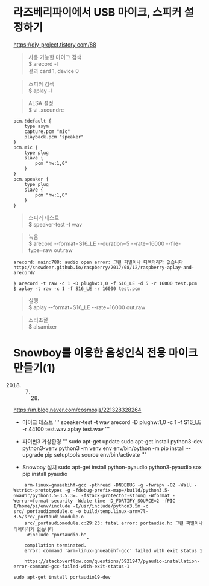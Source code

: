 라즈베리파이에서 USB 마이크, 스피커 설정하기
=========================================
https://diy-project.tistory.com/88

> 사용 가능한 마이크 검색<br>
$ arecord -l<br>
결과 card 1, device 0

> 스피커 검색<br>
$ aplay -l

> ALSA 설정<br>
$ vi .asoundrc
```    
pcm.!default {
    type asym
    capture.pcm "mic"
    playback.pcm "speaker"
}
pcm.mic {
    type plug
    slave {
        pcm "hw:1,0"
    }
}
pcm.speaker {
    type plug
    slave {
        pcm "hw:1,0"
    }
}
```

> 스피커 테스트<br>
$ speaker-test -t wav

> 녹음<br>
$ arecord --format=S16_LE --duration=5 --rate=16000 --file-type=raw out.raw

    arecord: main:788: audio open error: 그런 파일이나 디렉터리가 없습니다
    http://snowdeer.github.io/raspberry/2017/08/12/raspberry-aplay-and-arecord/

    $ arecord -t raw -c 1 -D plughw:1,0 -f S16_LE -d 5 -r 16000 test.pcm
    $ aplay -t raw -c 1 -f S16_LE -r 16000 test.pcm


> 실행<br>
$ aplay --format=S16_LE --rate=16000 out.raw

> 소리조절<br>
$ alsamixer

Snowboy를 이용한 음성인식 전용 마이크 만들기(1) 
============================================
2018. 7. 28.

https://m.blog.naver.com/cosmosjs/221328328264

- 마이크 테스트
'''
speaker-test -t wav
arecord -D plughw:1,0 -c 1 -f S16_LE -r 44100 test.wav
aplay test.wav
'''

- 파이썬3 가상환경
'''
sudo apt-get update
sudo apt-get install python3-dev python3-venv
python3 -m venv env
env/bin/python -m pip install --upgrade pip setuptools
source env/bin/activate
'''

- Snowboy 설치
sudo apt-get install python-pyaudio python3-pyaudio sox
pip install pyaudio

```
    arm-linux-gnueabihf-gcc -pthread -DNDEBUG -g -fwrapv -O2 -Wall -Wstrict-prototypes -g -fdebug-prefix-map=/build/python3.5-6waWnr/python3.5-3.5.3=. -fstack-protector-strong -Wformat -Werror=format-security -Wdate-time -D_FORTIFY_SOURCE=2 -fPIC -I/home/pi/env/include -I/usr/include/python3.5m -c src/_portaudiomodule.c -o build/temp.linux-armv7l-3.5/src/_portaudiomodule.o
    src/_portaudiomodule.c:29:23: fatal error: portaudio.h: 그런 파일이나 디렉터리가 없습니다
     #include "portaudio.h"
                           ^
    compilation terminated.
    error: command 'arm-linux-gnueabihf-gcc' failed with exit status 1

    https://stackoverflow.com/questions/5921947/pyaudio-installation-error-command-gcc-failed-with-exit-status-1

sudo apt-get install portaudio19-dev
```